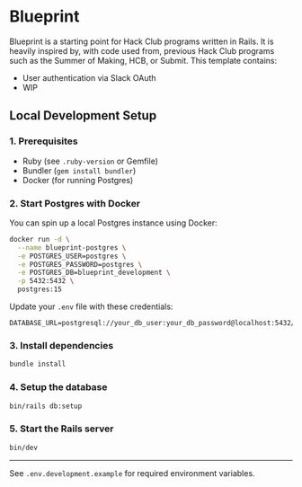 # Blueprint

Blueprint is a starting point for Hack Club programs written in Rails. It is heavily inspired by, with code used from, previous Hack Club programs such as the Summer of Making, HCB, or Submit. This template contains:

- User authentication via Slack OAuth
- WIP

## Local Development Setup

### 1. Prerequisites

- Ruby (see `.ruby-version` or Gemfile)
- Bundler (`gem install bundler`)
- Docker (for running Postgres)

### 2. Start Postgres with Docker

You can spin up a local Postgres instance using Docker:

```sh
docker run -d \
  --name blueprint-postgres \
  -e POSTGRES_USER=postgres \
  -e POSTGRES_PASSWORD=postgres \
  -e POSTGRES_DB=blueprint_development \
  -p 5432:5432 \
  postgres:15
```

Update your `.env` file with these credentials:

```
DATABASE_URL=postgresql://your_db_user:your_db_password@localhost:5432/blueprint_development
```

### 3. Install dependencies

```sh
bundle install
```

### 4. Setup the database

```sh
bin/rails db:setup
```

### 5. Start the Rails server

```sh
bin/dev
```

---

See `.env.development.example` for required environment variables.
